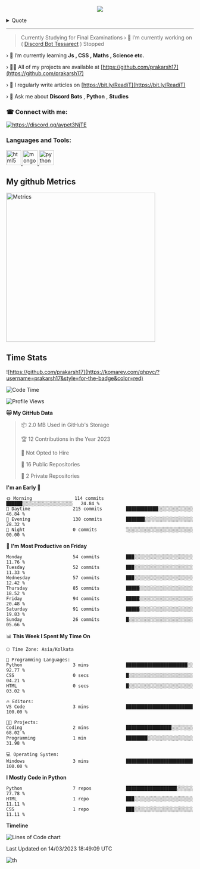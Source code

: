 <p align=center>
 <img src="https://capsule-render.vercel.app/api?&color=timeGradient&height=400&section=header&text=Hi%20I%20am%20Prakarsh17!&desc=A%20Passionate%20developer%20from%20India&fontSize=50&animation=twinkling&type=waving"></p>
<!--<h3 align="center">A passionate developer from India</h3>-->
<details>
  <summary>Quote</summary>
<img src="https://github-readme-quotes.herokuapp.com/quote?theme=dark&layout=socrates&quoteCategory=programming" align=center>
 </details>

***
> Currently Studying for Final Examinations
› 🔭 I’m currently working on ( [Discord Bot Tessarect](https://tessarect-website.prakarsh17-coder.repl.co/)  ) Stopped

› 🌱 I’m currently learning **Js , CSS , Maths , Science etc.**

› 👨‍💻 All of my projects are available at [https://github.com/prakarsh17](https://github.com/prakarsh17)

› 📝 I regularly write articles on [https://bit.ly/ReadiT](https://bit.ly/ReadiT)

› 💬 Ask me about **Discord Bots** , **Python** , **Studies**

<h3 align="left">☎ Connect with me:</h3>
<p align="left">
<a href="https://discord.gg/avpet3NjTE" target="blank"><img align="center" src="https://discord.c99.nl/widget/theme-3/900992402356043806.png" alt="https://discord.gg/avpet3NjTE"  /></a>
</p>

<h3 align="left">Languages and Tools:</h3>
<p align="left"> <a href="https://www.w3.org/html/" target="_blank" rel="noreferrer"> <img src="https://raw.githubusercontent.com/devicons/devicon/master/icons/html5/html5-original-wordmark.svg" alt="html5" width="40" height="40"/> </a> <a href="https://www.mongodb.com/" target="_blank" rel="noreferrer"> <img src="https://raw.githubusercontent.com/devicons/devicon/master/icons/mongodb/mongodb-original-wordmark.svg" alt="mongodb" width="40" height="40"/> </a> <a href="https://www.python.org" target="_blank" rel="noreferrer"> <img src="https://raw.githubusercontent.com/devicons/devicon/master/icons/python/python-original.svg" alt="python" width="40" height="40"/> </a> </p>

## My github Metrics

<img align="center" src="/github-metrics.svg" alt="Metrics" width="400">    
<h2>Time Stats </h2>

![https://github.com/prakarsh17](https://komarev.com/ghpvc/?username=prakarsh17&style=for-the-badge&color=red)
 <!--START_SECTION:waka-->
![Code Time](http://img.shields.io/badge/Code%20Time-127%20hrs%2037%20mins-blue)

![Profile Views](http://img.shields.io/badge/Profile%20Views-1-blue)

**🐱 My GitHub Data** 

> 📦 2.0 MB Used in GitHub's Storage 
 > 
> 🏆 12 Contributions in the Year 2023
 > 
> 🚫 Not Opted to Hire
 > 
> 📜 16 Public Repositories 
 > 
> 🔑 2 Private Repositories 
 > 
**I'm an Early 🐤** 

```text
🌞 Morning                114 commits         ██████░░░░░░░░░░░░░░░░░░░   24.84 % 
🌆 Daytime                215 commits         ████████████░░░░░░░░░░░░░   46.84 % 
🌃 Evening                130 commits         ███████░░░░░░░░░░░░░░░░░░   28.32 % 
🌙 Night                  0 commits           ░░░░░░░░░░░░░░░░░░░░░░░░░   00.00 % 
```
📅 **I'm Most Productive on Friday** 

```text
Monday                   54 commits          ███░░░░░░░░░░░░░░░░░░░░░░   11.76 % 
Tuesday                  52 commits          ███░░░░░░░░░░░░░░░░░░░░░░   11.33 % 
Wednesday                57 commits          ███░░░░░░░░░░░░░░░░░░░░░░   12.42 % 
Thursday                 85 commits          █████░░░░░░░░░░░░░░░░░░░░   18.52 % 
Friday                   94 commits          █████░░░░░░░░░░░░░░░░░░░░   20.48 % 
Saturday                 91 commits          █████░░░░░░░░░░░░░░░░░░░░   19.83 % 
Sunday                   26 commits          █░░░░░░░░░░░░░░░░░░░░░░░░   05.66 % 
```


📊 **This Week I Spent My Time On** 

```text
🕑︎ Time Zone: Asia/Kolkata

💬 Programming Languages: 
Python                   3 mins              ███████████████████████░░   92.77 % 
CSS                      0 secs              █░░░░░░░░░░░░░░░░░░░░░░░░   04.21 % 
HTML                     0 secs              █░░░░░░░░░░░░░░░░░░░░░░░░   03.02 % 

🔥 Editors: 
VS Code                  3 mins              █████████████████████████   100.00 % 

🐱‍💻 Projects: 
Coding                   2 mins              █████████████████░░░░░░░░   68.02 % 
Programming              1 min               ████████░░░░░░░░░░░░░░░░░   31.98 % 

💻 Operating System: 
Windows                  3 mins              █████████████████████████   100.00 % 
```

**I Mostly Code in Python** 

```text
Python                   7 repos             ███████████████████░░░░░░   77.78 % 
HTML                     1 repo              ███░░░░░░░░░░░░░░░░░░░░░░   11.11 % 
CSS                      1 repo              ███░░░░░░░░░░░░░░░░░░░░░░   11.11 % 
```



**Timeline**

![Lines of Code chart](https://raw.githubusercontent.com/prakarsh17/prakarsh17/main/assets/bar_graph.png)


 Last Updated on 14/03/2023 18:49:09 UTC
<!--END_SECTION:waka-->

![th](https://capsule-render.vercel.app/api?type=rect&color=gradient&text=Thank%20For%20Your%20Time&fontAlign=30&fontSize=30&textBg=true)
